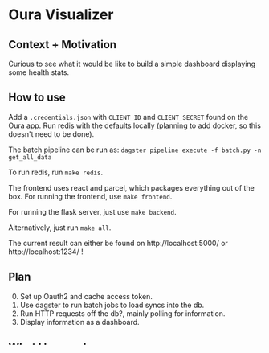 # Oura Visualizer

## Context + Motivation

Curious to see what it would be like to build a simple dashboard displaying some health stats.

## How to use

Add a `.credentials.json` with `CLIENT_ID` and `CLIENT_SECRET` found on the Oura app.
Run redis with the defaults locally (planning to add docker, so this doesn't need to be done).

The batch pipeline can be run as:
`dagster pipeline execute -f batch.py -n get_all_data`

To run redis, run `make redis`.

The frontend uses react and parcel, which packages everything out of the box.
For running the frontend, use `make frontend`.

For running the flask server, just use `make backend`.

Alternatively, just run `make all`.

The current result can either be found on http://localhost:5000/ or http://localhost:1234/ !

## Plan

0. Set up Oauth2 and cache access token.
1. Use dagster to run batch jobs to load syncs into the db.
2. Run HTTP requests off the db?, mainly polling for information.
3. Display information as a dashboard.

## What I Learned

1. Oauth 2 requires a lot of back and forth among user, app, and auth server.
2. Makefiles only like tabs
